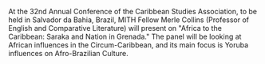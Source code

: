 At the 32nd Annual Conference of the Caribbean Studies Association, to be held in Salvador da Bahia, Brazil, MITH Fellow Merle Collins (Professor of English and Comparative Literature) will present on "Africa to the Caribbean: Saraka and Nation in Grenada." The panel will be looking at African influences in the Circum-Caribbean, and its main focus is Yoruba influences on Afro-Brazilian Culture.
